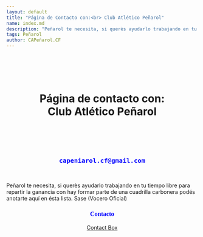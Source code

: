 ```yaml
---
layout: default
title: "Página de Contacto con:<br> Club Atlético Peñarol"
name: index.md
description: "Peñarol te necesita, si querès ayudarlo trabajando en tu tiempo libre para repartir la ganancia con hay formar parte de una cuadrilla carbonera podés anotarte aquí en ésta lista. Sase (Vocero Oficial)"
tags: Peñarol
author: CAPeñarol.CF
---
```


  <br>
  <br>
  <br>

  <h1 class="title font-effect-shadow-multiple" style="font-family:color:#3e3434;letter-spacing:0;padding:10px;">
  <center>
   	Página de contacto con:<br>
   	Club Atlético Peñarol
  </center>
  </h1>

  <br>
  <br>
  <br>

 <div class="post">
  <center>
   <h3 style="font-family:monospace;color:blue;padding:0;">capeniarol.cf@gmail.com</h3>
  </center>

  <br>

<div class="entry" style="padding:0;">

  <p style="padding:0;">
     Peñarol te necesita, si querès ayudarlo trabajando en tu tiempo libre para repartir la ganancia con hay formar parte de una cuadrilla carbonera podés anotarte aquí en ésta lista. Sase (Vocero Oficial)
  </p>

 <center>

  <h3 style="font-family:fantasy;color:blue;padding:0;">Contacto</h3>
  <!-- start Contact Box -->
  <script data-sil-id='5aa1a74bb2632c002df20d0d'> (function() {var d = document, w = window, l = window.location,p = l.protocol == 'file:' ? 'http://' : '//';if (!w.WS) w.WS = {}; c = w.WS;var m=function(t, o){  var e = d.getElementsByTagName('script'); e=e[e.length-1];  var n = d.createElement(t); if (t=='script') {n.async=true;} for (k in o) n[k] = o[k];  e.parentNode.insertBefore(n, e)};   m('script', {      src: p+'bawkbox.com/widget/contact/5aa1a74bb2632c002df20d0d?page='+encodeURIComponent(l+''),      type: 'text/javascript'  });  c.load_net = m;})();</script>
  <div class='sil-widget-contact sil-widget' id='sil-widget-5aa1a74bb2632c002df20d0d'><a href='https://htmlcontactbox.com'>Contact Box</a>
  </div>
  <!-- end Contact Box -->
 </center>
</div>

 </div>
